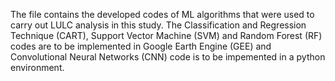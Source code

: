 The file contains the developed codes of ML algorithms that were used to carry out LULC analysis in this study. The Classification and Regression Technique (CART), Support Vector Machine (SVM) and Random Forest (RF) codes are to be implemented in Google Earth Engine (GEE) and Convolutional Neural Networks (CNN) code is to be impemented in a python environment. 

